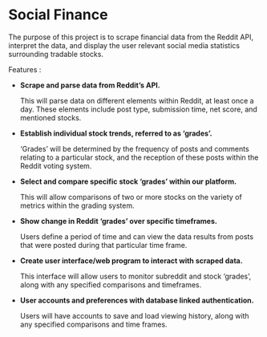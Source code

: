# Social Finance

The purpose of this project is to scrape financial data from the Reddit API, interpret the data, and display the user relevant social media statistics surrounding tradable stocks.

Features : 
<ul>
    <li>
        <p>
        <b>Scrape and parse data from Reddit’s API.</b> 
        <p>This will parse data on different elements within Reddit, at least once a day. These elements include post type, submission time, net score, and mentioned stocks.</p>
        </p>
    </li>
    <li>
        <p>
        <b>Establish individual stock trends, referred to as ‘grades’.</b> 
        <p>‘Grades’ will be determined by the frequency of posts and comments relating to a particular stock, and the reception of these posts within the Reddit voting system.</p>
        </p>
    </li>
    <li>
        <p>
        <b>Select and compare specific stock ‘grades’ within our platform.</b> 
        <p>This will allow comparisons of two or more stocks on the variety of metrics within the grading system.</p>
        </p>
    </li>
    <li>
        <p>
        <b>Show change in Reddit ‘grades’ over specific timeframes.</b> 
        <p>Users define a period of time and can view the data results from posts that were posted during that particular time frame.</p>
        </p>
    </li>
    <li>
        <p>
        <b>Create user interface/web program to interact with scraped data.</b> 
        <p>This interface will allow users to monitor subreddit and stock ‘grades’, along with any specified comparisons and timeframes.</p>
        </p>
    </li>
    <li>
        <p>
        <b>User accounts and preferences with database linked authentication.</b> 
        <p>Users will have accounts to save and load viewing history, along with any specified comparisons and time frames.</p>
        </p>
    </li>
</ul>

